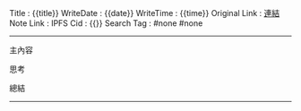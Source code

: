 Title : {{title}}
WriteDate : {{date}}
WriteTime : {{time}}
Original Link : [連結]()
Note Link : 
IPFS Cid : {{}}
Search Tag : #none #none

------

主內容



思考



總結



------